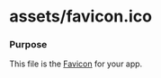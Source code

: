 # assets/favicon.ico
### Purpose
This file is the [Favicon](http://en.wikipedia.org/wiki/Favicon) for your app.


<docmeta name="displayName" value="favicon.ico">

